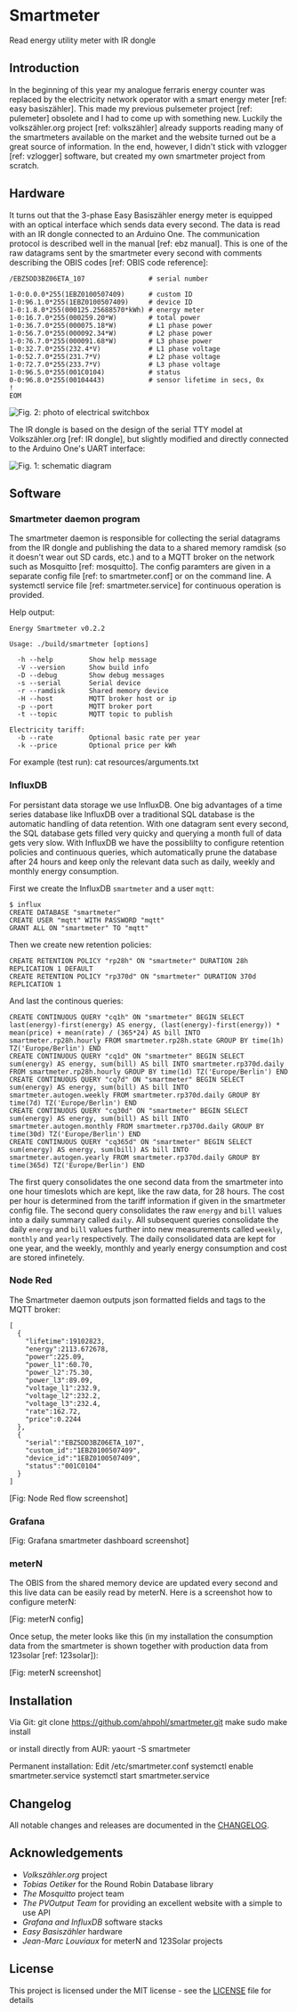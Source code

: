 # Smartmeter

Read energy utility meter with IR dongle 

## Introduction

In the beginning of this year my analogue ferraris energy counter was replaced by the electricity network operator with a smart energy meter [ref: easy basiszähler]. This made my previous pulsemeter project [ref: pulemeter] obsolete and I had to come up with something new. Luckily the volkszähler.org project [ref: volkszähler] already supports reading many of the smartmeters available on the market and the website turned out be a great source of information. In the end, however, I didn't stick with vzlogger [ref: vzlogger] software, but created my own smartmeter project from scratch.

## Hardware

It turns out that the 3-phase Easy Basiszähler energy meter is equipped with an optical interface which sends data every second. The data is read with an IR dongle connected to an Arduino One. The communication protocol is described well in the manual [ref: ebz manual].  This is one of the raw datagrams sent by the smartmeter every second with comments describing the OBIS codes [ref: OBIS code reference]:

```
/EBZ5DD3BZ06ETA_107                # serial number

1-0:0.0.0*255(1EBZ0100507409)      # custom ID
1-0:96.1.0*255(1EBZ0100507409)     # device ID
1-0:1.8.0*255(000125.25688570*kWh) # energy meter
1-0:16.7.0*255(000259.20*W)        # total power 
1-0:36.7.0*255(000075.18*W)        # L1 phase power
1-0:56.7.0*255(000092.34*W)        # L2 phase power
1-0:76.7.0*255(000091.68*W)        # L3 phase power
1-0:32.7.0*255(232.4*V)            # L1 phase voltage
1-0:52.7.0*255(231.7*V)            # L2 phase voltage
1-0:72.7.0*255(233.7*V)            # L3 phase voltage
1-0:96.5.0*255(001C0104)           # status
0-0:96.8.0*255(00104443)           # sensor lifetime in secs, 0x
!
EOM
```

![Fig. 2: photo of electrical switchbox](resources/smartmeter.jpg)

The IR dongle is based on the design of the serial TTY model at Volkszähler.org [ref: IR dongle], but slightly modified and directly connected to the Arduino One's UART interface:

![Fig. 1: schematic diagram](resources/schematic.png)

## Software

### Smartmeter daemon program

The smartmeter daemon is responsible for collecting the serial datagrams from the IR dongle and publishing the data to a shared memory ramdisk (so it doesn't wear out SD cards, etc.) and to a MQTT broker on the network such as Mosquitto [ref: mosquitto]. The config paramters are given in a separate config file [ref: to smartmeter.conf] or on the command line. A systemctl service file [ref: smartmeter.service] for continuous operation is provided.

Help output:

```
Energy Smartmeter v0.2.2

Usage: ./build/smartmeter [options]

  -h --help         Show help message
  -V --version      Show build info
  -D --debug        Show debug messages
  -s --serial       Serial device
  -r --ramdisk      Shared memory device
  -H --host         MQTT broker host or ip
  -p --port         MQTT broker port
  -t --topic        MQTT topic to publish

Electricity tariff:
  -b --rate         Optional basic rate per year
  -k --price        Optional price per kWh
```

For example (test run):
cat resources/arguments.txt

### InfluxDB

For persistant data storage we use InfluxDB. One big advantages of a time series database like InfluxDB over a traditional SQL database is the automatic handling of data retention. With one datagram sent every second, the SQL database gets filled very quicky and querying a month full of data gets very slow.
With InfluxDB we have the possiblilty to configure retention policies and continuous queries, which automatically prune the database after 24 hours and keep only the relevant data such as daily, weekly and monthly energy consumption.

First we create the InfluxDB `smartmeter` and a user `mqtt`:
```
$ influx
CREATE DATABASE "smartmeter"
CREATE USER "mqtt" WITH PASSWORD "mqtt"
GRANT ALL ON "smartmeter" TO "mqtt"
```
Then we create new retention policies:
```
CREATE RETENTION POLICY "rp28h" ON "smartmeter" DURATION 28h REPLICATION 1 DEFAULT
CREATE RETENTION POLICY "rp370d" ON "smartmeter" DURATION 370d REPLICATION 1
```
And last the continous queries:
```
CREATE CONTINUOUS QUERY "cq1h" ON "smartmeter" BEGIN SELECT last(energy)-first(energy) AS energy, (last(energy)-first(energy)) * mean(price) + mean(rate) / (365*24) AS bill INTO smartmeter.rp28h.hourly FROM smartmeter.rp28h.state GROUP BY time(1h) TZ('Europe/Berlin') END
CREATE CONTINUOUS QUERY "cq1d" ON "smartmeter" BEGIN SELECT sum(energy) AS energy, sum(bill) AS bill INTO smartmeter.rp370d.daily FROM smartmeter.rp28h.hourly GROUP BY time(1d) TZ('Europe/Berlin') END
CREATE CONTINUOUS QUERY "cq7d" ON "smartmeter" BEGIN SELECT sum(energy) AS energy, sum(bill) AS bill INTO smartmeter.autogen.weekly FROM smartmeter.rp370d.daily GROUP BY time(7d) TZ('Europe/Berlin') END 
CREATE CONTINUOUS QUERY "cq30d" ON "smartmeter" BEGIN SELECT sum(energy) AS energy, sum(bill) AS bill INTO smartmeter.autogen.monthly FROM smartmeter.rp370d.daily GROUP BY time(30d) TZ('Europe/Berlin') END
CREATE CONTINUOUS QUERY "cq365d" ON "smartmeter" BEGIN SELECT sum(energy) AS energy, sum(bill) AS bill INTO smartmeter.autogen.yearly FROM smartmeter.rp370d.daily GROUP BY time(365d) TZ('Europe/Berlin') END
```
The first query consolidates the one second data from the smartmeter into one hour timeslots which are kept, like the raw data, for 28 hours. The cost per hour is determined from the tariff information if given in the smartmeter config file. The second query consolidates the raw `energy` and `bill` values into a daily summary called `daily`. All subsequent queries consolidate the daily `energy` and `bill` values further into new measurements called `weekly`, `monthly` and `yearly` respectively. The daily consolidated data are kept for one year, and the weekly, monthly and yearly energy consumption and cost are stored infinetely.

### Node Red

The Smartmeter daemon outputs json formatted fields and tags to the MQTT broker:
```
[
  {
    "lifetime":19102823,
    "energy":2113.672678,
    "power":225.09,
    "power_l1":60.70,
    "power_l2":75.30,
    "power_l3":89.09,
    "voltage_l1":232.9,
    "voltage_l2":232.2,
    "voltage_l3":232.4,
    "rate":162.72,
    "price":0.2244
  },
  {
    "serial":"EBZ5DD3BZ06ETA_107",
    "custom_id":"1EBZ0100507409",
    "device_id":"1EBZ0100507409",
    "status":"001C0104"
  }
]
```
[Fig: Node Red flow screenshot]

### Grafana

[Fig: Grafana smartmeter dashboard screenshot]

### meterN

The OBIS from the shared memory device are updated every second and this live data can be easily read by meterN. Here is a screenshot how to configure meterN:

[Fig: meterN config]

Once setup, the meter looks like this (in my installation the consumption data from the smartmeter is shown together with production data from 123solar [ref: 123solar]): 

[Fig: meterN screenshot]


## Installation

Via Git:
git clone https://github.com/ahpohl/smartmeter.git
make
sudo make install

or install directly from AUR:
yaourt -S smartmeter

Permanent installation:
Edit /etc/smartmeter.conf
systemctl enable smartmeter.service
systemctl start smartmeter.service

## Changelog

All notable changes and releases are documented in the [CHANGELOG](CHANGELOG.md).

## Acknowledgements

* *Volkszähler.org* project
* *Tobias Oetiker* for the Round Robin Database library
* *The Mosquitto* project team
* *The PVOutput Team* for providing an excellent website with a simple to use API
* *Grafana and InfluxDB* software stacks
* *Easy Basiszähler* hardware
* *Jean-Marc Louviaux* for meterN and 123Solar projects

## License

This project is licensed under the MIT license - see the [LICENSE](LICENSE) file for details

[2]: https://oss.oetiker.ch/rrdtool/ "Round Robin Database"
[3]: https://pvoutput.org/ "PVOutput is a free service for sharing and comparing PV output data"
[4]: https://pvoutput.org/list.jsp?userid=74913 "Ilvesheim system on PVOutput"
[5]: https://123solar.org/ "123Solar Web Solar logger"
[6]: https://apps.apple.com/au/app/pvoutput-pro/id994297624 "PVOutput Pro mobile app"
[11]: https://aur.archlinux.org/packages/smartmeter "Smartmeter Arch Linux package"
